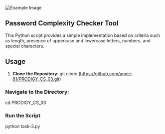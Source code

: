 ![Example Image]((https://i0.wp.com/www.cssscript.com/wp-content/uploads/2017/09/PWStrength.png?fit=636%2C459&ssl=1))

## Password Complexity Checker Tool

This Python script provides a simple implementation based on criteria such as length, presence of uppercase and lowercase letters, numbers, and special characters.

## Usage

1. **Clone the Repository**: git clone (https://github.com/annie-81/PRODIGY_CS_03.git)

### Navigate to the Directory:

cd PRODIGY_CS_03

### Run the Script

python task-3.py
